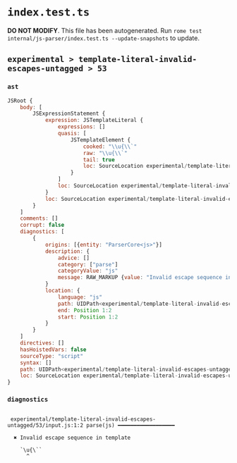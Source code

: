 # `index.test.ts`

**DO NOT MODIFY**. This file has been autogenerated. Run `rome test internal/js-parser/index.test.ts --update-snapshots` to update.

## `experimental > template-literal-invalid-escapes-untagged > 53`

### `ast`

```javascript
JSRoot {
	body: [
		JSExpressionStatement {
			expression: JSTemplateLiteral {
				expressions: []
				quasis: [
					JSTemplateElement {
						cooked: "\\u{\\`"
						raw: "\\u{\\`"
						tail: true
						loc: SourceLocation experimental/template-literal-invalid-escapes-untagged/53/input.js 1:1-1:6
					}
				]
				loc: SourceLocation experimental/template-literal-invalid-escapes-untagged/53/input.js 1:0-1:7
			}
			loc: SourceLocation experimental/template-literal-invalid-escapes-untagged/53/input.js 1:0-1:7
		}
	]
	comments: []
	corrupt: false
	diagnostics: [
		{
			origins: [{entity: "ParserCore<js>"}]
			description: {
				advice: []
				category: ["parse"]
				categoryValue: "js"
				message: RAW_MARKUP {value: "Invalid escape sequence in template"}
			}
			location: {
				language: "js"
				path: UIDPath<experimental/template-literal-invalid-escapes-untagged/53/input.js>
				end: Position 1:2
				start: Position 1:2
			}
		}
	]
	directives: []
	hasHoistedVars: false
	sourceType: "script"
	syntax: []
	path: UIDPath<experimental/template-literal-invalid-escapes-untagged/53/input.js>
	loc: SourceLocation experimental/template-literal-invalid-escapes-untagged/53/input.js 1:0-1:7
}
```

### `diagnostics`

```

 experimental/template-literal-invalid-escapes-untagged/53/input.js:1:2 parse(js) ━━━━━━━━━━━━━━━━━━

  ✖ Invalid escape sequence in template

    `\u{\``
      ^


```

